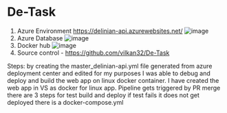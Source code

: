 # De-Task
1. Azure Environment https://delinian-api.azurewebsites.net/ ![image](https://github.com/vilkan32/De-Task/assets/42586617/3b97a0b3-4609-4bf0-bc83-3c9424507939)
2. Azure Database ![image](https://github.com/vilkan32/De-Task/assets/42586617/629d5035-623c-4a0b-9d16-eb37cb3b1148)
3. Docker hub ![image](https://github.com/vilkan32/De-Task/assets/42586617/5b3ff5eb-a318-4575-8218-b5ac64ba3bfb)
4. Source control - https://github.com/vilkan32/De-Task


Steps:
by creating the master_delinian-api.yml file generated from azure deployment center and edited for my purposes I was able to debug and deploy and build the web app on linux docker container. I have created the web app in VS as docker for linux app.
Pipeline gets triggered by PR merge there are 3 steps for test build and deploy if test fails it does not get deployed
there is a docker-compose.yml
